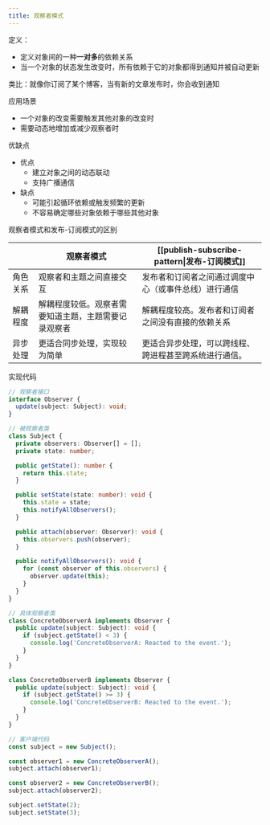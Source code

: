 ```yaml
---
title: 观察者模式
---
```

定义：

- 定义对象间的一种**一对多**的依赖关系
- 当一个对象的状态发生改变时，所有依赖于它的对象都得到通知并被自动更新

类比：就像你订阅了某个博客，当有新的文章发布时，你会收到通知

应用场景

- 一个对象的改变需要触发其他对象的改变时
- 需要动态地增加或减少观察者时

优缺点

- 优点
    - 建立对象之间的动态联动
    - 支持广播通信
- 缺点
    - 可能引起循环依赖或触发频繁的更新
    - 不容易确定哪些对象依赖于哪些其他对象

观察者模式和发布-订阅模式的区别

|      | 观察者模式                      | [[publish-subscribe-pattern\|发布-订阅模式]] |
| ---- | -------------------------- | -------------------------------------- |
| 角色关系 | 观察者和主题之间直接交互               | 发布者和订阅者之间通过调度中心（或事件总线）进行通信             |
| 解耦程度 | 解耦程度较低。观察者需要知道主题，主题需要记录观察者 | 解耦程度较高。发布者和订阅者之间没有直接的依赖关系              |
| 异步处理 | 更适合同步处理，实现较为简单             | 更适合异步处理，可以跨线程、跨进程甚至跨系统进行通信。            |

实现代码

```ts
// 观察者接口
interface Observer {
  update(subject: Subject): void;
}

// 被观察者类
class Subject {
  private observers: Observer[] = [];
  private state: number;

  public getState(): number {
    return this.state;
  }

  public setState(state: number): void {
    this.state = state;
    this.notifyAllObservers();
  }

  public attach(observer: Observer): void {
    this.observers.push(observer);
  }

  public notifyAllObservers(): void {
    for (const observer of this.observers) {
      observer.update(this);
    }
  }
}

// 具体观察者类
class ConcreteObserverA implements Observer {
  public update(subject: Subject): void {
    if (subject.getState() < 3) {
      console.log('ConcreteObserverA: Reacted to the event.');
    }
  }
}

class ConcreteObserverB implements Observer {
  public update(subject: Subject): void {
    if (subject.getState() >= 3) {
      console.log('ConcreteObserverB: Reacted to the event.');
    }
  }
}

// 客户端代码
const subject = new Subject();

const observer1 = new ConcreteObserverA();
subject.attach(observer1);

const observer2 = new ConcreteObserverB();
subject.attach(observer2);

subject.setState(2);
subject.setState(3);
```
